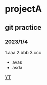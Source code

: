 # projectA
## git practice
### 2023/1/4


1.aaa
2.bbb
3.ccc

- avas
- asda

[YT](https://www.youtube.com/)
